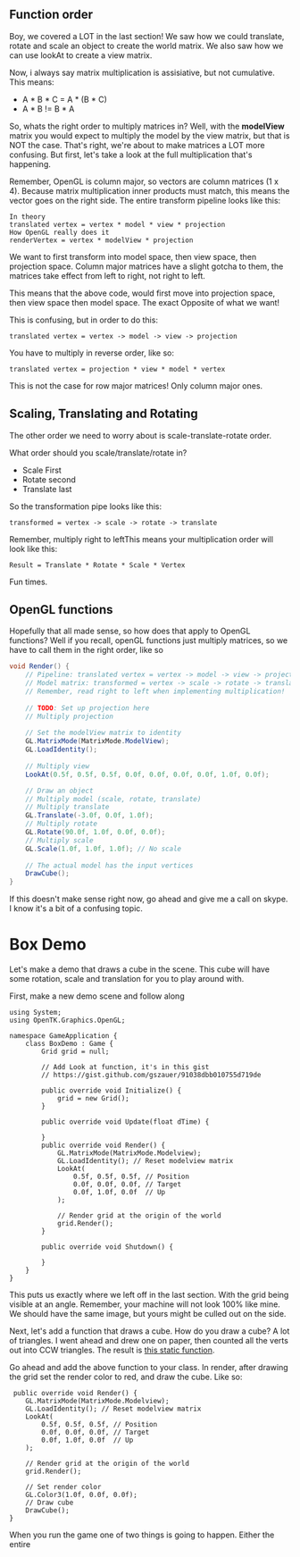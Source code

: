 ## Function order
Boy, we covered a LOT in the last section! We saw how we could translate, rotate and scale an object to create the world matrix. We also saw how we can use lookAt to create a view matrix.

Now, i always say matrix multiplication is assisiative, but not cumulative. This means:

* A \* B \* C = A \* (B \* C)
* A \* B != B \* A

So, whats the right order to multiply matrices in? Well, with the __modelView__ matrix you would expect to multiply the model by the view matrix, but that is NOT the case. That's right, we're about to make matrices a LOT more confusing. But first, let's take a look at the full multiplication that's happening.

Remember, OpenGL is column major, so vectors are column matrices (1 x 4). Because matrix multiplication inner products must match, this means the vector goes on the right side. The entire transform pipeline looks like this:

```
In theory
translated vertex = vertex * model * view * projection
How OpenGL really does it
renderVertex = vertex * modelView * projection
```

We want to first transform into model space, then view space, then projection space. Column major matrices have a slight gotcha to them, the matrices take effect from left to right, not right to left. 

This means that the above code, would first move into projection space, then view space then model space. The exact Opposite of what we want!

This is confusing, but in order to do this:

```
translated vertex = vertex -> model -> view -> projection
```

You have to multiply in reverse order, like so:

```
translated vertex = projection * view * model * vertex
```

This is not the case for row major matrices! Only column major ones.

## Scaling, Translating and Rotating
The other order we need to worry about is scale-translate-rotate order. 

What order should you scale/translate/rotate in?

* Scale First
* Rotate second
* Translate last

So the transformation pipe looks like this:

```
transformed = vertex -> scale -> rotate -> translate
```

Remember, multiply right to leftThis means your multiplication order will look like this:

```
Result = Translate * Rotate * Scale * Vertex
```
Fun times.

## OpenGL functions
Hopefully that all made sense, so how does that apply to OpenGL functions? Well if you recall, openGL functions just multiply matrices, so we have to call them in the right order, like so

```cs
void Render() {
    // Pipeline: translated vertex = vertex -> model -> view -> projection
    // Model matrix: transformed = vertex -> scale -> rotate -> translate
    // Remember, read right to left when implementing multiplication!
    
    // TODO: Set up projection here
    // Multiply projection
    
    // Set the modelView matrix to identity
    GL.MatrixMode(MatrixMode.ModelView);
    GL.LoadIdentity();
    
    // Multiply view
    LookAt(0.5f, 0.5f, 0.5f, 0.0f, 0.0f, 0.0f, 0.0f, 1.0f, 0.0f);

    // Draw an object
    // Multiply model (scale, rotate, translate)
    // Multiply translate
    GL.Translate(-3.0f, 0.0f, 1.0f);
    // Multiply rotate
    GL.Rotate(90.0f, 1.0f, 0.0f, 0.0f);
    // Multiply scale
    GL.Scale(1.0f, 1.0f, 1.0f); // No scale
    
    // The actual model has the input vertices
    DrawCube();
}
```

If this doesn't make sense right now, go ahead and give me a call on skype. I know it's a bit of a confusing topic.

# Box Demo
Let's make a demo that draws a cube in the scene. This cube will have some rotation, scale and translation for you to play around with.

First, make a new demo scene and follow along

```
using System;
using OpenTK.Graphics.OpenGL;

namespace GameApplication {
    class BoxDemo : Game {
        Grid grid = null;

        // Add Look at function, it's in this gist
        // https://gist.github.com/gszauer/91038dbb010755d719de

        public override void Initialize() {
            grid = new Grid();
        }

        public override void Update(float dTime) {

        }
        public override void Render() {
            GL.MatrixMode(MatrixMode.Modelview);
            GL.LoadIdentity(); // Reset modelview matrix
            LookAt(
                0.5f, 0.5f, 0.5f, // Position
                0.0f, 0.0f, 0.0f, // Target
                0.0f, 1.0f, 0.0f  // Up
            );
    
            // Render grid at the origin of the world
            grid.Render();
        }
        
        public override void Shutdown() {

        }
    }
}
```

This puts us exactly where we left off in the last section. With the grid being visible at an angle. Remember, your machine will not look 100% like mine. We should have the same image, but yours might be culled out on the side.

Next, let's add a function that draws a cube. How do you draw a cube? A lot of triangles. I went ahead and drew one on paper, then counted all the verts out into CCW triangles. The result is [this static function](https://gist.github.com/gszauer/9cee93bbe25b7fd9f5da). 

Go ahead and add the above function to your class. In render, after drawing the grid set the render color to red, and draw the cube. Like so:

```
 public override void Render() {
    GL.MatrixMode(MatrixMode.Modelview);
    GL.LoadIdentity(); // Reset modelview matrix
    LookAt(
        0.5f, 0.5f, 0.5f, // Position
        0.0f, 0.0f, 0.0f, // Target
        0.0f, 1.0f, 0.0f  // Up
    );

    // Render grid at the origin of the world
    grid.Render();

    // Set render color
    GL.Color3(1.0f, 0.0f, 0.0f);
    // Draw cube
    DrawCube();
}
```

When you run the game one of two things is going to happen. Either the entire